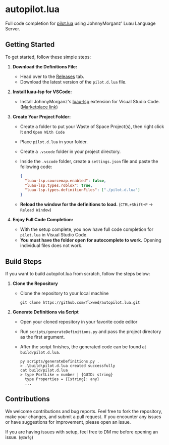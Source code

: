# autopilot.lua

Full code completion for [pilot.lua](https://github.com/iimurpyh/pilot-lua/wiki/) using JohnnyMorganz' Luau Language Server.

## Getting Started

To get started, follow these simple steps:

1. **Download the Definitions File:**

   - Head over to the [Releases](https://github.com/flxwed/autopilot.lua/releases) tab.
   - Download the latest version of the `pilot.d.lua` file.

2. **Install luau-lsp for VSCode:**

   - Install JohnnyMorganz's [luau-lsp](https://github.com/JohnnyMorganz/luau-lsp) extension for Visual Studio Code. ([Marketplace link](https://marketplace.visualstudio.com/items?itemName=JohnnyMorganz.luau-lsp))

3. **Create Your Project Folder:**

   - Create a folder to put your Waste of Space Project(s), then right click it and `Open With Code`
   - Place `pilot.d.lua` in your folder.
   - Create a `.vscode` folder in your project directory.
   - Inside the `.vscode` folder, create a `settings.json` file and paste the following code:

     ```json
     {
       "luau-lsp.sourcemap.enabled": false,
       "luau-lsp.types.roblox": true,
       "luau-lsp.types.definitionFiles": ["./pilot.d.lua"]
     }
     ```

   - **Reload the window for the definitions to load.** (`CTRL+Shift+P` -> `Reload Window`)

4. **Enjoy Full Code Completion:**
   - With the setup complete, you now have full code completion for `pilot.lua` in Visual Studio Code.
   - **You must have the folder open for autocomplete to work.** Opening individual files does not work.

## Build Steps

If you want to build autopilot.lua from scratch, follow the steps below:

1. **Clone the Repository**

   - Clone the repository to your local machine

     ```
     git clone https://github.com/flxwed/autopilot.lua.git
     ```

2. **Generate Definitions via Script**

   - Open your cloned repository in your favorite code editor
   - Run `scripts/generateDefinitions.py` and pass the project directory as the first argument.
   - After the script finishes, the generated code can be found at `build/pilot.d.lua`.

     ```
     py scripts/generateDefinitions.py .
     > .\build\pilot.d.lua created successfully
     cat build/pilot.d.lua
     > type PortLike = number | {GUID: string}
       type Properties = {[string]: any}
       ...
     ```

## Contributions

We welcome contributions and bug reports. Feel free to fork the repository, make your changes, and submit a pull request. If you encounter any issues or have suggestions for improvement, please open an issue.

If you are having issues with setup, feel free to DM me before opening an issue. (`@3nfg`)
